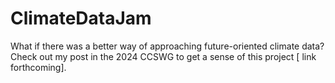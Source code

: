 # ClimateDataJam
What if there was a better way of approaching future-oriented climate data? Check out my post in the 2024 CCSWG to get a sense of this project [ link forthcoming].
